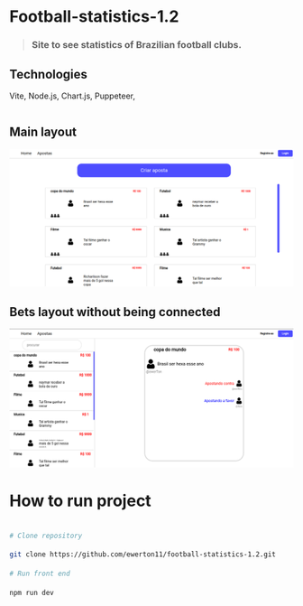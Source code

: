 # Football-statistics-1.2

>### Site to see statistics of Brazilian football clubs.

## Technologies

<table>
Vite,
Node.js,
Chart.js,
Puppeteer,
</table>

## Main layout

![alt text](https://github.com/ewerton11/assets/blob/main/ewtbookmaker/bookmakerhome.png)

## Bets layout without being connected

![alt text](https://github.com/ewerton11/assets/blob/main/ewtbookmaker/bookmakerbets.png)

# How to run project

```bash

# Clone repository

git clone https://github.com/ewerton11/football-statistics-1.2.git

# Run front end

npm run dev
